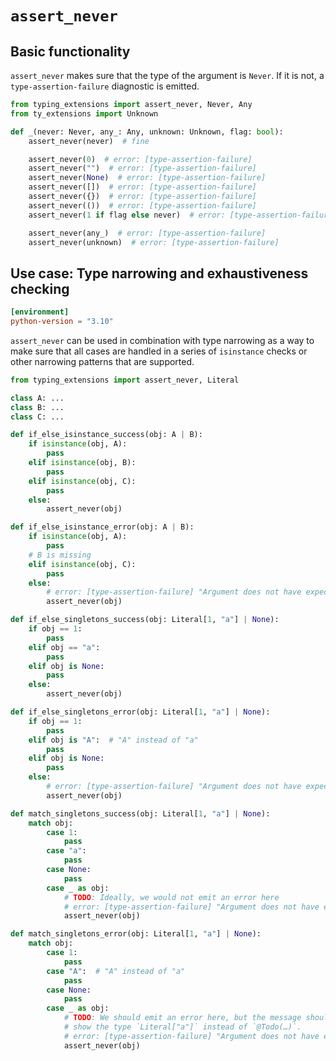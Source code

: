# `assert_never`

## Basic functionality

`assert_never` makes sure that the type of the argument is `Never`. If it is not, a
`type-assertion-failure` diagnostic is emitted.

```py
from typing_extensions import assert_never, Never, Any
from ty_extensions import Unknown

def _(never: Never, any_: Any, unknown: Unknown, flag: bool):
    assert_never(never)  # fine

    assert_never(0)  # error: [type-assertion-failure]
    assert_never("")  # error: [type-assertion-failure]
    assert_never(None)  # error: [type-assertion-failure]
    assert_never([])  # error: [type-assertion-failure]
    assert_never({})  # error: [type-assertion-failure]
    assert_never(())  # error: [type-assertion-failure]
    assert_never(1 if flag else never)  # error: [type-assertion-failure]

    assert_never(any_)  # error: [type-assertion-failure]
    assert_never(unknown)  # error: [type-assertion-failure]
```

## Use case: Type narrowing and exhaustiveness checking

<!-- snapshot-diagnostics -->

```toml
[environment]
python-version = "3.10"
```

`assert_never` can be used in combination with type narrowing as a way to make sure that all cases
are handled in a series of `isinstance` checks or other narrowing patterns that are supported.

```py
from typing_extensions import assert_never, Literal

class A: ...
class B: ...
class C: ...

def if_else_isinstance_success(obj: A | B):
    if isinstance(obj, A):
        pass
    elif isinstance(obj, B):
        pass
    elif isinstance(obj, C):
        pass
    else:
        assert_never(obj)

def if_else_isinstance_error(obj: A | B):
    if isinstance(obj, A):
        pass
    # B is missing
    elif isinstance(obj, C):
        pass
    else:
        # error: [type-assertion-failure] "Argument does not have expected type `Never`"
        assert_never(obj)

def if_else_singletons_success(obj: Literal[1, "a"] | None):
    if obj == 1:
        pass
    elif obj == "a":
        pass
    elif obj is None:
        pass
    else:
        assert_never(obj)

def if_else_singletons_error(obj: Literal[1, "a"] | None):
    if obj == 1:
        pass
    elif obj is "A":  # "A" instead of "a"
        pass
    elif obj is None:
        pass
    else:
        # error: [type-assertion-failure] "Argument does not have expected type `Never`"
        assert_never(obj)

def match_singletons_success(obj: Literal[1, "a"] | None):
    match obj:
        case 1:
            pass
        case "a":
            pass
        case None:
            pass
        case _ as obj:
            # TODO: Ideally, we would not emit an error here
            # error: [type-assertion-failure] "Argument does not have expected type `Never`"
            assert_never(obj)

def match_singletons_error(obj: Literal[1, "a"] | None):
    match obj:
        case 1:
            pass
        case "A":  # "A" instead of "a"
            pass
        case None:
            pass
        case _ as obj:
            # TODO: We should emit an error here, but the message should
            # show the type `Literal["a"]` instead of `@Todo(…)`.
            # error: [type-assertion-failure] "Argument does not have expected type `Never`"
            assert_never(obj)
```
